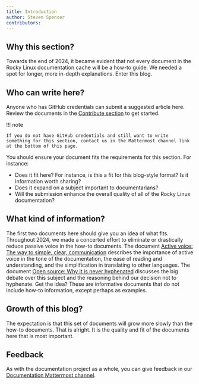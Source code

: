 ```yaml
---
title: Introduction
author: Steven Spencer
contributors:
---
```


## Why this section?

Towards the end of 2024, it became evident that not every document in the Rocky Linux documentation cache will be a how-to guide. We needed a spot for longer, more in-depth explanations. Enter this blog.

## Who can write here?

Anyone who has GitHub credentials can submit a suggested article here. Review the documents in the [Contribute section](https://docs.rockylinux.org/guides/contribute/) to get started.

!!! note

    If you do not have GitHub credentials and still want to write something for this section, contact us in the Mattermost channel link at the bottom of this page.

You should ensure your document fits the requirements for this section. For instance:

* Does it fit here? For instance, is this a fit for this blog-style format? Is it information worth sharing?
* Does it expand on a subject important to documentarians?
* Will the submission enhance the overall quality of all of the Rocky Linux documentation?

## What kind of information?

The first two documents here should give you an idea of what fits. Throughout 2024, we made a concerted effort to eliminate or drastically reduce passive voice in the how-to documents. The document [Active voice: The way to simple, clear, communication](active_voice.md) describes the importance of active voice in the tone of the documentation, the ease of reading and understanding, and the simplification in translating to other languages.  The document [Open source: Why it is never hyphenated](open_source.md) discusses the big debate over this subject and the reasoning behind our decision not to hyphenate. Get the idea? These are informative documents that do not include how-to information, except perhaps as examples.

## Growth of this blog?

The expectation is that this set of documents will grow more slowly than the how-to documents. That is alright. It is the quality and fit of the documents here that is most important.

## Feedback

As with the documentation project as a whole, you can give feedback in our [Documentation Mattermost channel](https://chat.rockylinux.org/rocky-linux/channels/documentation).
